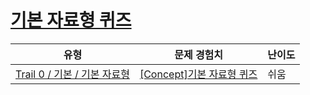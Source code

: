 # [기본 자료형 퀴즈](https://www.codetree.ai/trails/complete/curated-cards/nl-pre-simple-data-types)

|유형|문제 경험치|난이도|
|---|---|---|
|[Trail 0 / 기본 / 기본 자료형](https://www.codetree.ai/trail-info/codetree-101/)|[[Concept]기본 자료형 퀴즈](https://www.codetree.ai/trails/complete/curated-cards/nl-pre-simple-data-types/)|쉬움|

